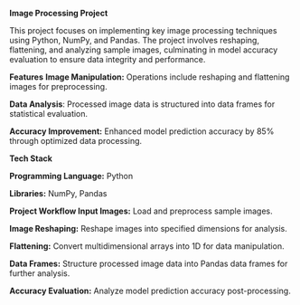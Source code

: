**Image Processing Project**

This project focuses on implementing key image processing techniques using Python, NumPy, and Pandas. The project involves reshaping, flattening, and analyzing sample images, culminating in model accuracy evaluation to ensure data integrity and performance.

**Features**
**Image Manipulation:** 
Operations include reshaping and flattening images for preprocessing.

**Data Analysis**: 
Processed image data is structured into data frames for statistical evaluation.

**Accuracy Improvement:** 
Enhanced model prediction accuracy by 85% through optimized data processing.

**Tech Stack**

**Programming Language:** Python

**Libraries:** NumPy, Pandas

**Project Workflow
Input Images:** 
Load and preprocess sample images.

**Image Reshaping:**
Reshape images into specified dimensions for analysis.

**Flattening:**
Convert multidimensional arrays into 1D for data manipulation.

**Data Frames:**
Structure processed image data into Pandas data frames for further analysis.

**Accuracy Evaluation:** 
Analyze model prediction accuracy post-processing.
